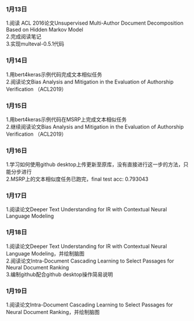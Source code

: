 ### 1月13日
1.阅读 ACL 2016论文Unsupervised Multi-Author Document Decomposition Based on Hidden Markov Model  
2.完成阅读笔记  
3.实现multeval-0.5.1代码  

### 1月14日
1.用bert4keras示例代码完成文本相似任务  
2.阅读论文Bias Analysis and Mitigation in the Evaluation of Authorship Verification （ACL2019）  

### 1月15日
1.用bert4keras示例代码在MSRP上完成文本相似任务  
2.继续阅读论文Bias Analysis and Mitigation in the Evaluation of Authorship Verification （ACL2019）  

### 1月16日
1.学习如何使用github desktop上传更新至原库，没有直接进行这一步的方法，只能分步进行  
2.MSRP上的文本相似度任务已跑完，final test acc: 0.793043  

### 1月17日
1.阅读论文Deeper Text Understanding for IR with Contextual Neural Language Modeling  

### 1月18日
1.阅读论文Deeper Text Understanding for IR with Contextual Neural Language Modeling，并绘制脑图  
2.阅读论文Intra-Document Cascading Learning to Select Passages for Neural Document Ranking  
3.编制github配合github desktop操作简易说明  

### 1月19日
1.阅读论文Intra-Document Cascading Learning to Select Passages for Neural Document Ranking，并绘制脑图  
